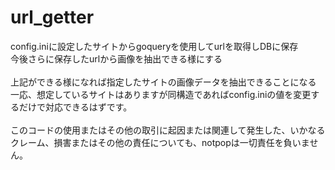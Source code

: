 # url_getter
config.iniに設定したサイトからgoqueryを使用してurlを取得しDBに保存<br>
今後さらに保存したurlから画像を抽出できる様にする<br>
<br>
上記ができる様になれば指定したサイトの画像データを抽出できることになる
<br>
一応、想定しているサイトはありますが同構造であればconfig.iniの値を変更するだけで対応できるはずです。
<br><br>
このコードの使用またはその他の取引に起因または関連して発生した、いかなるクレーム、損害またはその他の責任についても、notpopは一切責任を負いません。
